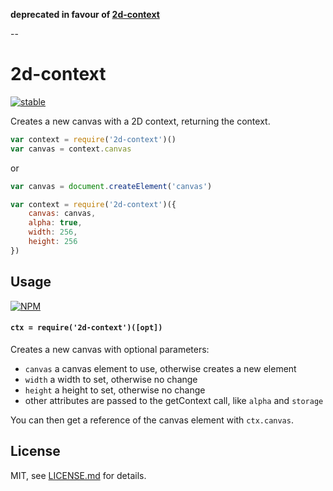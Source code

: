 **deprecated in favour of [2d-context](https://www.npmjs.com/package/2d-context)**

--

# 2d-context

[![stable](http://badges.github.io/stability-badges/dist/stable.svg)](http://github.com/badges/stability-badges)

Creates a new canvas with a 2D context, returning the context.

```js
var context = require('2d-context')()
var canvas = context.canvas
```

or

```js
var canvas = document.createElement('canvas')

var context = require('2d-context')({
    canvas: canvas,
    alpha: true,
    width: 256,
    height: 256    
})
```

## Usage

[![NPM](https://nodei.co/npm/2d-context.png)](https://nodei.co/npm/2d-context/)

#### `ctx = require('2d-context')([opt])`

Creates a new canvas with optional parameters:

- `canvas` a canvas element to use, otherwise creates a new element
- `width` a width to set, otherwise no change
- `height` a height to set, otherwise no change
- other attributes are passed to the getContext call, like `alpha` and `storage`

You can then get a reference of the canvas element with `ctx.canvas`. 

## License

MIT, see [LICENSE.md](http://github.com/mattdesl/2d-context/blob/master/LICENSE.md) for details.
